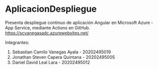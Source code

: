 # AplicacionDespliegue

Presenta despliegue continuo de aplicación Angular en Microsoft Azure - App Service, mediante Actions en GitHub.
https://scvanegasadc.azurewebsites.net/

Integrantes: 
<ol>
<li>Sebastian Camilo Vanegas Ayala - 20202495019</li> 
<li>Jonathan Steven Capera Quintana - 20202495005</li> 
<li>Daniel David Leal Lara - 20202495012</li>
</ol>


